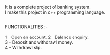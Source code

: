 It is a complete project of banking system.<br>
I make this project in c++ programming language.<br>

<br>
FUNCTIONALITIES :-
<br><br>
1 - Open an account.
2 - Balance enquiry.<br>
3 - Deposit and withdrawl money.<br>
4 - Withdrawl slip.<br>
